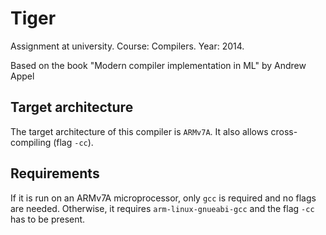 # Tiger

Assignment at university. Course: Compilers. Year: 2014.

Based on the book "Modern compiler implementation in ML" by Andrew Appel

## Target architecture

The target architecture of this compiler is `ARMv7A`. It also allows cross-compiling (flag `-cc`).

## Requirements

If it is run on an ARMv7A microprocessor, only `gcc` is required and no flags are needed. Otherwise, it requires `arm-linux-gnueabi-gcc` and the flag `-cc` has to be present. 
